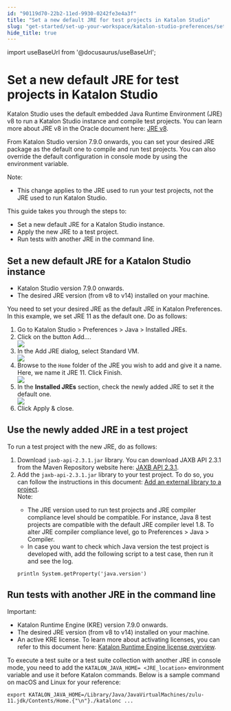 ```yaml
---
id: "90119d70-22b2-11ed-9930-0242fe3e4a3f"
title: "Set a new default JRE for test projects in Katalon Studio"
slug: "get-started/set-up-your-workspace/katalon-studio-preferences/set-a-new-default-jre-for-test-projects-in-katalon-studio"
hide_title: true
---
```

import useBaseUrl from '@docusaurus/useBaseUrl';


# <a id="id" class="anchor_top_offset"/><a id="ariaid-title1" class="anchor_top_offset"/>Set a new default JRE for test projects in <span xmlns="http://www.w3.org/1999/xhtml" className="ph">Katalon Studio</span> 

<p xmlns="http://www.w3.org/1999/xhtml" className="p"><span className="ph">Katalon Studio</span> uses the default embedded Java Runtime   Environment (JRE) v8 to run a <span className="ph">Katalon Studio</span> instance and compile   test projects. You can learn more about JRE v8 in the Oracle   document here: <a className="xref j-external-link" href="https://www.oracle.com/java/technologies/javase/jre8-readme.html" target="_blank">JRE     v8</a>.</p> 
<p xmlns="http://www.w3.org/1999/xhtml" className="p">From <span className="ph">Katalon Studio</span> version 7.9.0 onwards, you can set your desired JRE   package as the default one to compile and run test projects. You   can also override the default configuration in console mode by   using the environment variable.</p> 
<div xmlns="http://www.w3.org/1999/xhtml" className="note note note_note"><span className="note__title">Note:</span> 
  <ul className="ul"><li className="li">This change applies to the JRE used to run your test projects,
      not the JRE used to run <span className="ph">Katalon Studio</span>.</li></ul>
</div>
<div xmlns="http://www.w3.org/1999/xhtml" className="p">This guide takes you through the steps to: <ul className="ul"><li className="li">Set a new default JRE for a <span className="ph">Katalon Studio</span> instance.</li><li className="li">Apply the new JRE to a test project.</li><li className="li">Run tests with another JRE in the command line.</li></ul></div>

## <a id="task-4780" class="anchor_top_offset"/>Set a new default JRE for a Katalon Studio instance

<div xmlns="http://www.w3.org/1999/xhtml" className="section prereq p"><ul className="ul"><li className="li"><span className="ph">Katalon Studio</span> version 7.9.0 onwards.</li><li className="li">The desired JRE version (from v8 to v14) installed on your machine.</li></ul></div>
<section xmlns="http://www.w3.org/1999/xhtml" className="section context">You need to set your desired JRE as the default JRE in Katalon Preferences. In this example, we set JRE 11 as the default one. Do as follows:</section> 
<ol xmlns="http://www.w3.org/1999/xhtml" className="ol steps"><li className="li step stepexpand"><span className="ph cmd">Go to <span className="ph uicontrol">Katalon Studio</span> &gt; <span className="ph uicontrol">Preferences</span> &gt; <span className="ph uicontrol">Java</span> &gt; <span className="ph uicontrol">Installed JREs</span>.</span></li><li className="li step stepexpand"><span className="ph cmd">Click on the button <span className="ph uicontrol">Add...</span>.</span><div className="itemgroup info"><img className="image" src={useBaseUrl("/bb1968f0-a853-11ed-998d-0242cfbc79b5.png")} /></div></li><li className="li step stepexpand"><span className="ph cmd">In the  <span className="ph uicontrol">Add JRE</span> dialog, select <span className="ph uicontrol">Standard VM</span>.</span><div className="itemgroup info"><img className="image" src={useBaseUrl("/bad4e5e0-a853-11ed-998d-0242cfbc79b5.png")} /></div></li><li className="li step stepexpand"><span className="ph cmd">Browse to the <code className="ph codeph">Home</code> folder of the JRE you wish to add and give it a name. Here, we name it JRE 11. Click <span className="ph uicontrol">Finish</span>.</span><div className="itemgroup info"><img className="image" src={useBaseUrl("/bafc1cf0-a853-11ed-998d-0242cfbc79b5.png")} /></div></li><li className="li step stepexpand"><span className="ph cmd">In the <strong className="ph b">Installed JREs</strong> section, check the newly added JRE to set it the default one.</span><div className="itemgroup info"><img className="image" src={useBaseUrl("/bb10b660-a853-11ed-998d-0242cfbc79b5.png")} /></div></li><li className="li step stepexpand"><span className="ph cmd">Click <span className="ph uicontrol">Apply &amp; close</span>.</span></li></ol> 

## <a id="task-2496" class="anchor_top_offset"/>Use the newly added JRE in a test project

<section xmlns="http://www.w3.org/1999/xhtml" className="section context">To run a test project with the new JRE, do as follows:</section> 
<ol xmlns="http://www.w3.org/1999/xhtml" className="ol steps"><li className="li step stepexpand"><span className="ph cmd">Download <code className="ph codeph">jaxb-api-2.3.1.jar</code> library. You can       download JAXB API 2.3.1 from the Maven Repository website here: <a className="xref j-external-link" href="https://mvnrepository.com/artifact/javax.xml.bind/jaxb-api/2.3.1" target="_blank">JAXB         API 2.3.1</a>.</span></li><li className="li step stepexpand"><span className="ph cmd">Add the <code className="ph codeph">jaxb-api-2.3.1.jar</code> library to your test       project. To do so, you can follow the instructions in this       document: <a className="xref" href="/author/manage-projects/project-settings/libraries-management-in-katalon-studio#concept-7517">Add         an external library to a project</a>.</span><div className="itemgroup info"><div className="note note note_note"><span className="note__title">Note:</span> <ul className="ul"><li className="li">The JRE version used to run test projects and JRE compiler             compliance level should be compatible. For instance, Java 8 test             projects are compatible with the default JRE compiler level 1.8. To             alter JRE compiler compliance level, go to             <span className="ph uicontrol">Preferences</span> &gt; <span className="ph uicontrol">Java</span> &gt;             <span className="ph uicontrol">Compiler</span>.</li><li className="li">In case you want to check which Java version the test project             is developed with, add the following script to a test case, then             run it and see the log.</li></ul>         <pre className="pre codeblock"><code>println System.getProperty('java.version')</code></pre></div></div></li></ol> 

## <a id="concept-5616" class="anchor_top_offset"/>Run tests with another JRE in the command line

<div xmlns="http://www.w3.org/1999/xhtml" className="note important note_important"><span className="note__title">Important:</span> <ul className="ul"><li className="li"><span className="ph">Katalon Runtime Engine (KRE)</span> version 7.9.0 onwards.</li><li className="li">The desired JRE version (from v8 to v14) installed on your machine.</li><li className="li">An active KRE license. To learn more about activating licenses, you can refer to this document here: <a className="xref" href="#">Katalon Runtime Engine license overview</a>.</li></ul></div>
<div xmlns="http://www.w3.org/1999/xhtml" className="p">To execute a test suite or a test suite collection with another JRE in console mode, you need to add the <code className="ph codeph">KATALON_JAVA_HOME= &lt;JRE_location&gt;</code> environment variable and use it before Katalon commands. Below is a sample command on macOS and Linux for your reference:<pre className="pre codeblock"><code>export KATALON_JAVA_HOME=/Library/Java/JavaVirtualMachines/zulu-11.jdk/Contents/Home.{"\n"}./katalonc ...</code></pre></div>
